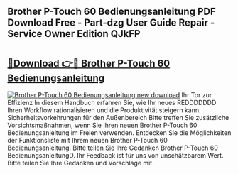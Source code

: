 ## Brother P-Touch 60 Bedienungsanleitung PDF Download Free - Part-dzg User Guide Repair - Service Owner Edition QJkFP

# <h2><a href="http://df249s.blite.top/?on=Brother+P-Touch+60+Bedienungsanleitung">🔗Download 👉🔴 Brother P-Touch 60 Bedienungsanleitung</a></h2>

[![Brother P-Touch 60 Bedienungsanleitung new download](https://i.imgur.com/lujVjoI.png)](http://df249s.blite.top/?on=Brother+P-Touch+60+Bedienungsanleitung)
Ihr Tor zur Effizienz In diesem Handbuch erfahren Sie, wie Ihr neues REDDDDDDD Ihren Workflow rationalisieren und die Produktivität steigern kann. Sicherheitsvorkehrungen für den Außenbereich Bitte treffen Sie zusätzliche Vorsichtsmaßnahmen, wenn Sie Ihren neuen Brother P-Touch 60 Bedienungsanleitung im Freien verwenden. Entdecken Sie die Möglichkeiten der Funktionsliste mit Ihrem neuen Brother P-Touch 60 Bedienungsanleitung. Bitte teilen Sie Ihre Gedanken Brother P-Touch 60 BedienungsanleitungD. Ihr Feedback ist für uns von unschätzbarem Wert. Bitte teilen Sie Ihre Gedanken und Vorschläge mit.
